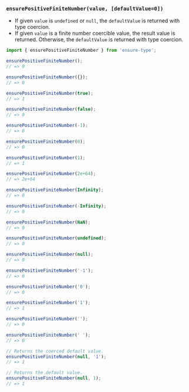 ### `ensurePositiveFiniteNumber(value, [defaultValue=0])`

* If given `value` is `undefined` or `null`, the `defaultValue` is returned with type coercion.
* If given `value` is a finite number coercible value, the result value is returned. Otherwise, the `defaultValue` is returned with type coercion.

```js
import { ensurePositiveFiniteNumber } from 'ensure-type';

ensurePositiveFiniteNumber();
// => 0

ensurePositiveFiniteNumber({});
// => 0

ensurePositiveFiniteNumber(true);
// => 1

ensurePositiveFiniteNumber(false);
// => 0

ensurePositiveFiniteNumber(-1);
// => 0

ensurePositiveFiniteNumber(0);
// => 0

ensurePositiveFiniteNumber(1);
// => 1

ensurePositiveFiniteNumber(2e+64);
// => 2e+64

ensurePositiveFiniteNumber(Infinity);
// => 0

ensurePositiveFiniteNumber(-Infinity);
// => 0

ensurePositiveFiniteNumber(NaN);
// => 0

ensurePositiveFiniteNumber(undefined);
// => 0

ensurePositiveFiniteNumber(null);
// => 0

ensurePositiveFiniteNumber('-1');
// => 0

ensurePositiveFiniteNumber('0');
// => 0

ensurePositiveFiniteNumber('1');
// => 1

ensurePositiveFiniteNumber('');
// => 0

ensurePositiveFiniteNumber(' ');
// => 0

// Returns the coerced default value.
ensurePositiveFiniteNumber(null, '1');
// => 1

// Returns the default value.
ensurePositiveFiniteNumber(null, 1);
// => 1
```
